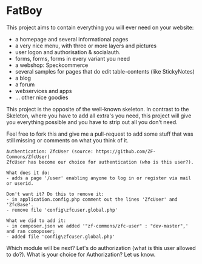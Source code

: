 FatBoy
======

This project aims to contain everything you will ever need on your website:
- a homepage and several informational pages
- a very nice menu, with three or more layers and pictures
- user logon and authorisation & socialauth.
- forms, forms, forms in every variant you need
- a webshop: Speckcommerce
- several samples for pages that do edit table-contents (like StickyNotes)
- a blog
- a forum
- webservices and apps
- ... other nice goodies

This project is the opposite of the well-known skeleton. In contrast to the Skeleton, where you have to add all extra's 
you need, this project will give you everything possible and you have to strip out all you don't need.

Feel free to fork this and give me a pull-request to add some stuff that was still missing or comments on what you think of it. 
 
  
    Authentication: ZfcUser (source: https://github.com/ZF-Commons/ZfcUser)
    ZfcUser has become our choice for authentication (who is this user?).
    
    What does it do: 
    - adds a page '/user' enabling anyone to log in or register via mail or userid.
    
    Don't want it? Do this to remove it:
    - in application.config.php comment out the lines 'ZfcUser' and 'ZfcBase'.
    - remove file 'config\zfcuser.global.php'
    
    What we did to add it:
    - in composer.json we added '"zf-commons/zfc-user" : "dev-master",' and ran comoposer;
    - added file 'config\zfcuser.global.php'

Which module will be next? Let's do authorization (what is this user allowed to do?). What is your choice for Authorization? 
Let us know.
